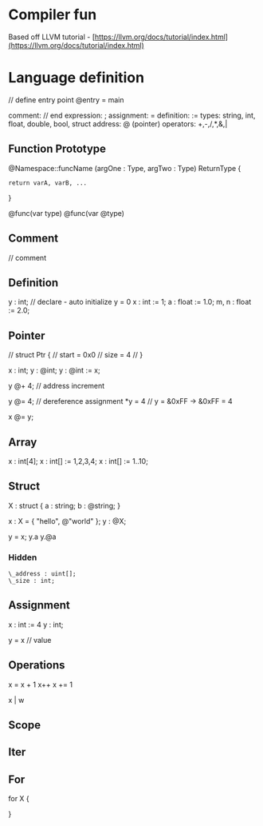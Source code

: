 # Compiler fun

Based off LLVM tutorial - [https://llvm.org/docs/tutorial/index.html](https://llvm.org/docs/tutorial/index.html)

# Language definition 

// define entry point
@entry = main

comment: //
end expression: ;
assignment: =
definition: :=
types: string, int, float, double, bool, struct
address: @ (pointer)
operators: +,-,/,\*,&,| 


## Function Prototype

@Namespace::funcName (argOne : Type, argTwo : Type) ReturnType {

    return varA, varB, ...
}

@func(var type)
@func(var @type)

## Comment

// comment

## Definition

y : int; // declare - auto initialize y = 0
x : int := 1;
a : float := 1.0;
m, n : float := 2.0;

## Pointer

// struct Ptr { 
//  start = 0x0
//  size = 4
// } 

x : int;
y : @int;
y : @int := x;

y @+ 4; // address increment

y @= 4; // dereference assignment \*y = 4
// y = &0xFF -> &0xFF = 4

x @= y;

## Array

x : int[4];
x : int[] := 1,2,3,4;
x : int[] := 1..10; 

## Struct

X : struct {
    a : string;
    b : @string;
}

x : X = { "hello", @"world" };
y : @X;

y = x;
y.a
y.@a

### Hidden
    \_address : uint[];
    \_size : int;

## Assignment

x : int := 4
y : int;

y = x // value

## Operations

x = x + 1
x++
x += 1


x | w


## Scope


## Iter



## For

for X {

}


